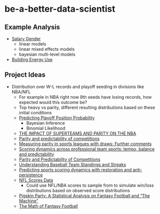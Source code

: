 # be-a-better-data-scientist

## Example Analysis

* [Salary Gender](https://juliasilge.com/blog/salary-gender/)
  * linear models
  * linear mixed effects models
  * bayesian multi-level models
* [Building Energy Use](https://towardsdatascience.com/a-complete-machine-learning-walk-through-in-python-part-one-c62152f39420)

## Project Ideas

* Distribution over W-L records and playoff seeding in divisions like NBA/NFL
  * For example in NBA right now 8th seeds have losing records, how expected would this outcome be?
  * Top heavy vs parity, different resulting distributions based on these initial conditions
  * [Predicting Playoff Position Probability](https://fansided.com/2019/02/07/nylon-calculus-predicting-playoff-position-probability/)
    * Bayesian Inference
    * Binomial Likelihood
  * [THE IMPACT OF SUPERTEAMS AND PARITY ON THE NBA](https://scholarsbank.uoregon.edu/xmlui/bitstream/handle/1794/24005/Final%20Thesis-Finci.pdf?sequence=1&isAllowed=y)
  * [Parity and predictability of competitions](https://arxiv.org/pdf/physics/0608007.pdf)
  * [Measuring parity in sports leagues with draws: Further comments](https://ourarchive.otago.ac.nz/bitstream/handle/10523/995/DP_1005.pdf?sequence=3)
  * [Scoring dynamics across professional team sports: tempo, balance and predictability](https://epjdatascience.springeropen.com/articles/10.1140/epjds29)
  * [Parity and Predictability of Competitions](https://arxiv.org/pdf/physics/0608007.pdf)
  * [Understanding Baseball Team Standings and Streaks
](https://arxiv.org/pdf/0804.1110.pdf)
  * [Predicting sports scoring dynamics with restoration and anti-persistence](https://arxiv.org/pdf/1504.05872.pdf)
  * [NFL Scores Data](https://www.kaggle.com/tobycrabtree/nfl-scores-and-betting-data)
    * Could use NFL/NBA scores to sample from to simulate win/loss distributions based on observed score distributions
  * [Pigskin Party: A Statistical Analysis on Fantasy Football and “The Machine”](https://web.wpi.edu/Pubs/E-project/Available/E-project-042612-032533/unrestricted/Pigskin_Party_-_A_Statistical_Analysis_on_Fantasy_Football_and_The_Machine.pdf)
  * [The Math of Fantasy Football](https://web.wpi.edu/Pubs/E-project/Available/E-project-042513-140309/unrestricted/ASL_MQP_jpa.pdf)
